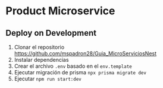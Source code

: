 # Product Microservice

## Deploy on Development
1. Clonar el repositorio https://github.com/mspadron28/Guia_MicroServiciosNest
2. Instalar dependencias
3. Crear el archivo `.env` basado en el `env.template`
4. Ejecutar migración de prisma `npx prisma migrate dev`
5. Ejecutar `npm run start:dev`